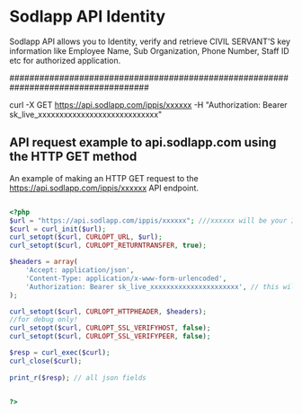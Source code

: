 # Sodlapp API Identity

Sodlapp API allows you to Identity, verify and retrieve CIVIL SERVANT'S key information like Employee Name, Sub Organization, Phone Number, Staff ID etc for authorized application.

####################################################################################
 
curl -X GET https://api.sodlapp.com/ippis/xxxxxx -H 
"Authorization: Bearer sk_live_xxxxxxxxxxxxxxxxxxxxxxxxxxxx" 


## API request example to api.sodlapp.com using the HTTP GET method

An example of making an HTTP GET request to the 
https://api.sodlapp.com/ippis/xxxxxx API endpoint.

``` php

<?php  
$url = "https://api.sodlapp.com/ippis/xxxxxx"; ///xxxxxx will be your Ippis ID, staff ID or phone number
$curl = curl_init($url);
curl_setopt($curl, CURLOPT_URL, $url);
curl_setopt($curl, CURLOPT_RETURNTRANSFER, true);

$headers = array(
    'Accept: application/json',
    'Content-Type: application/x-www-form-urlencoded',
    'Authorization: Bearer sk_live_xxxxxxxxxxxxxxxxxxxxxx', // this will be your secret token, create one by signing up
);

curl_setopt($curl, CURLOPT_HTTPHEADER, $headers);
//for debug only!
curl_setopt($curl, CURLOPT_SSL_VERIFYHOST, false);
curl_setopt($curl, CURLOPT_SSL_VERIFYPEER, false);

$resp = curl_exec($curl);
curl_close($curl);
 
print_r($resp); // all json fields


?>

						
